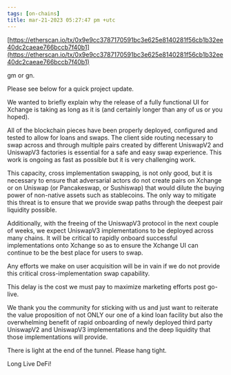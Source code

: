 ```yaml
---
tags: [on-chains]
title: mar-21-2023 05:27:47 pm +utc
---
```


[https://etherscan.io/tx/0x9e9cc3787170591bc3e625e8140281f56cb1b32ee40dc2caeae766bccb7f40b1](https://etherscan.io/tx/0x9e9cc3787170591bc3e625e8140281f56cb1b32ee40dc2caeae766bccb7f40b1)

gm or gn.

Please see below for a quick project update.

We wanted to briefly explain why the release of a fully functional UI for Xchange is taking as long as it is (and certainly longer than any of us or you hoped).

All of the blockchain pieces have been properly deployed, configured and tested to allow for loans and swaps. The client side routing necessary to swap across and through multiple pairs created by different UniswapV2 and UniswapV3 factories is essential for a safe and easy swap experience. This work is ongoing as fast as possible but it is very challenging work.

This capacity, cross implementation swapping, is not only good, but it is necessary to ensure that adversarial actors do not create pairs on Xchange or on Uniswap (or Pancakeswap, or Sushiswap) that would dilute the buying power of non-native assets such as stablecoins. The only way to mitigate this threat is to ensure that we provide swap paths through the deepest pair liquidity possible.

Additionally, with the freeing of the UniswapV3 protocol in the next couple of weeks, we expect UniswapV3 implementations to be deployed across many chains. It will be critical to rapidly onboard successful implementations onto Xchange so as to ensure the Xchange UI can continue to be the best place for users to swap.

Any efforts we make on user acquisition will be in vain if we do not provide this critical cross-implementation swap capability.

This delay is the cost we must pay to maximize marketing efforts post go-live.

We thank you the community for sticking with us and just want to reiterate the value proposition of not ONLY our one of a kind loan facility but also the overwhelming benefit of rapid onboarding of newly deployed third party UniswapV2 and UniswapV3 implementations and the deep liquidity that those implementations will provide.

There is light at the end of the tunnel. Please hang tight.

Long Live DeFi!
